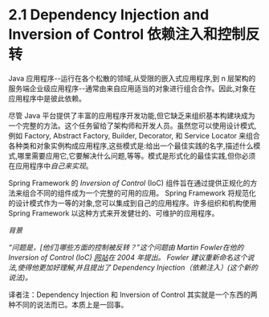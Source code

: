 2.1 Dependency Injection and Inversion of Control 依赖注入和控制反转
========================

Java 应用程序--运行在各个松散的领域,从受限的嵌入式应用程序,到 n 层架构的服务端企业级应用程序--通常由来自应用适当的对象进行组合合作。因此,对象在应用程序中是彼此依赖。

尽管 Java 平台提供了丰富的应用程序开发功能,但它缺乏来组织基本构建块成为一个完整的方法。这个任务留给了架构师和开发人员。虽然您可以使用设计模式,例如 Factory, Abstract Factory, Builder, Decorator, 和 Service Locator 来组合各种类和对象实例构成应用程序,这些模式是:给出一个最佳实践的名字,描述什么模式,哪里需要应用它,它要解决什么问题,等等。模式是形式化的最佳实践,但你必须在应用程序中*自己来实现*。

Spring Framework 的 *Inversion of Control* (IoC) 组件旨在通过提供正规化的方法来组合不同的组件成为一个完整的可用的应用。 Spring Framework 将规范化的设计模式作为一等的对象,您可以集成到自己的应用程序。许多组织和机构使用 Spring Framework 以这种方式来开发健壮的、可维护的应用程序。

*背景*

*“问题是，[他们]哪些方面的控制被反转？”这个问题由 Martin Fowler在他的 Inversion of Control (IoC) [网站](http://martinfowler.com/articles/injection.html)在 2004 年提出。 Fowler 建议重新命名这个说法,使得他更加好理解,并且提出了 Dependency Injection（依赖注入）(这个新的说法)。*

译者注：Dependency Injection 和 Inversion of Control 其实就是一个东西的两种不同的说法而已。本质上是一回事。
